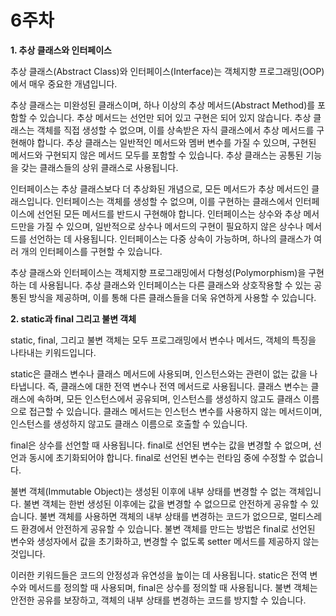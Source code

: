 <h1>6주차</h1>

**1. 추상 클래스와 인터페이스**

추상 클래스(Abstract Class)와 인터페이스(Interface)는 객체지향 프로그래밍(OOP)에서 매우 중요한 개념입니다.

추상 클래스는 미완성된 클래스이며, 하나 이상의 추상 메서드(Abstract Method)를 포함할 수 있습니다. 추상 메서드는 선언만 되어 있고 구현은 되어 있지 않습니다. 추상 클래스는 객체를 직접 생성할 수 없으며, 이를 상속받은 자식 클래스에서 추상 메서드를 구현해야 합니다. 추상 클래스는 일반적인 메서드와 멤버 변수를 가질 수 있으며, 구현된 메서드와 구현되지 않은 메서드 모두를 포함할 수 있습니다. 추상 클래스는 공통된 기능을 갖는 클래스들의 상위 클래스로 사용됩니다.

인터페이스는 추상 클래스보다 더 추상화된 개념으로, 모든 메서드가 추상 메서드인 클래스입니다. 인터페이스는 객체를 생성할 수 없으며, 이를 구현하는 클래스에서 인터페이스에 선언된 모든 메서드를 반드시 구현해야 합니다. 인터페이스는 상수와 추상 메서드만을 가질 수 있으며, 일반적으로 상수나 메서드의 구현이 필요하지 않은 상수나 메서드를 선언하는 데 사용됩니다. 인터페이스는 다중 상속이 가능하며, 하나의 클래스가 여러 개의 인터페이스를 구현할 수 있습니다.

추상 클래스와 인터페이스는 객체지향 프로그래밍에서 다형성(Polymorphism)을 구현하는 데 사용됩니다. 추상 클래스와 인터페이스는 다른 클래스와 상호작용할 수 있는 공통된 방식을 제공하며, 이를 통해 다른 클래스들을 더욱 유연하게 사용할 수 있습니다.

**2. static과 final 그리고 불변 객체**

static, final, 그리고 불변 객체는 모두 프로그래밍에서 변수나 메서드, 객체의 특징을 나타내는 키워드입니다.

static은 클래스 변수나 클래스 메서드에 사용되며, 인스턴스와는 관련이 없는 값을 나타냅니다. 즉, 클래스에 대한 전역 변수나 전역 메서드로 사용됩니다. 클래스 변수는 클래스에 속하며, 모든 인스턴스에서 공유되며, 인스턴스를 생성하지 않고도 클래스 이름으로 접근할 수 있습니다. 클래스 메서드는 인스턴스 변수를 사용하지 않는 메서드이며, 인스턴스를 생성하지 않고도 클래스 이름으로 호출할 수 있습니다.

final은 상수를 선언할 때 사용됩니다. final로 선언된 변수는 값을 변경할 수 없으며, 선언과 동시에 초기화되어야 합니다. final로 선언된 변수는 런타임 중에 수정할 수 없습니다.

불변 객체(Immutable Object)는 생성된 이후에 내부 상태를 변경할 수 없는 객체입니다. 불변 객체는 한번 생성된 이후에는 값을 변경할 수 없으므로 안전하게 공유할 수 있습니다. 불변 객체를 사용하면 객체의 내부 상태를 변경하는 코드가 없으므로, 멀티스레드 환경에서 안전하게 공유할 수 있습니다. 불변 객체를 만드는 방법은 final로 선언된 변수와 생성자에서 값을 초기화하고, 변경할 수 없도록 setter 메서드를 제공하지 않는 것입니다.

이러한 키워드들은 코드의 안정성과 유연성을 높이는 데 사용됩니다. static은 전역 변수와 메서드를 정의할 때 사용되며, final은 상수를 정의할 때 사용됩니다. 불변 객체는 안전한 공유를 보장하고, 객체의 내부 상태를 변경하는 코드를 방지할 수 있습니다.